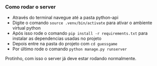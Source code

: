 ### Como rodar o server

- Através do terminal navegue até a pasta python-api
- Digite o comando `source .venv/bin/activate` para ativar o ambiente virtual python
- Após isso rode o comando `pip install -r requirements.txt` para instalar as dependencias usadas no projeto
- Depois entre na pasta do projeto com `cd guessgame`
- Por último rode o comando `python manage.py runserver`

Protinho, com isso o server já deve estar rodando normalmente.
